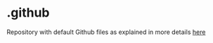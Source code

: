 # .github
Repository with default Github files as explained in more details [here](https://docs.github.com/en/communities/setting-up-your-project-for-healthy-contributions/creating-a-default-community-health-file)
